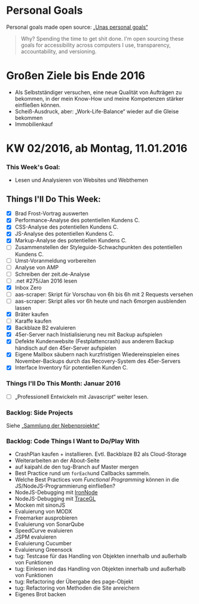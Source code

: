 Personal Goals
==============

Personal goals made open source: [„Unas personal goals“](http://una.im/personal-goals-guide/#=%81)
> Why? Spending the time to get shit done. I'm open sourcing these goals for accessibility across computers I use, transparency, accountability, and versioning.

# Großen Ziele bis Ende 2016
* Als Selbstständiger versuchen, eine neue Qualität von Aufträgen zu bekommen, in der mein Know-How und meine Kompetenzen stärker einfließen können.
* Scheiß-Ausdruck, aber: „Work-Life-Balance“ wieder auf die Gleise bekommen
* Immobilienkauf

# KW 02/2016, ab Montag, 11.01.2016

### This Week's Goal: 
* Lesen und Analysieren von Websites und Webthemen

## Things I'll Do This Week:
- [x] Brad Frost-Vortrag auswerten
- [x] Performance-Analyse des potentiellen Kundens C.
- [x] CSS-Analyse des potentiellen Kundens C.
- [x] JS-Analyse des potentiellen Kundens C.
- [x] Markup-Analyse des potentiellen Kundens C.
- [ ] Zusammenstellen der Styleguide-Schwachpunkten des potentiellen Kundens C.
- [ ] Umst-Voranmeldung vorbereiten
- [ ] Analyse von AMP
- [ ] Schreiben der zeit.de-Analyse
- [ ] .net #275/Jan 2016 lesen
- [x] Inbox Zero
- [ ] aas-scraper: Skript für Vorschau von 6h bis 6h mit 2 Requests versehen
- [ ] aas-scraper: Skript alles vor 6h heute und nach 6morgen ausblenden lassen
- [x] Bräter kaufen
- [ ] Karaffe kaufen
- [x] Backblaze B2 evaluieren
- [x] 45er-Server nach Inistialisierung neu mit Backup aufspielen
- [x] Defekte Kundenwebsite (Festplattencrash) aus anderem Backup händisch auf den 45er-Server aufspielen
- [x] Eigene Mailbox säubern nach kurzfristigen Wiedereinspielen eines November-Backups durch das Recovery-System des 45er-Servers
- [x] Interface Inventory für potentiellen Kunden C.

### Things I'll Do This Month: Januar 2016
- [ ] „Professionell Entwickeln mit Javascript“ weiter lesen.

### Backlog: Side Projects
Siehe [„Sammlung der Nebenprojekte“](~/Sites/dogfood-personal-goal/recources/pet-projects.md)

### Backlog: Code Things I Want to Do/Play With
* CrashPlan kaufen + installieren. Evtl. Backblaze B2 als Cloud-Storage
* Weiterarbeiten an der About-Seite
* auf kaipahl.de den tug-Branch auf Master mergen
* Best Practice rund um `forEach`und Callbacks sammeln.
* Welche Best Practices vom _Functional Programming_ können in die JS/NodeJS-Programmierung einfließen?
* NodeJS-Debugging mit [IronNode](http://s-a.github.io/iron-node/)
* NodeJS-Debugging mit [TraceGL](https://github.com/traceglMPL/tracegl)
* Mocken mit sinonJS
* Evaluierung von MODX
* Freemarker ausprobieren
* Evaluierung von SonarQube
* SpeedCurve evaluieren
* JSPM evaluieren
* Evaluierung Cucumber
* Evaluierung Greensock
* tug: Testcase für das Handling von Objekten innerhalb und außerhalb von Funktionen
* tug: Einlesen ind das Handling von Objekten innerhalb und außerhalb von Funktionen
* tug: Refactoring der Übergabe des page-Objekt
* tug: Refactoring von Methoden die Site anreichern
* Eigenes Brot backen


